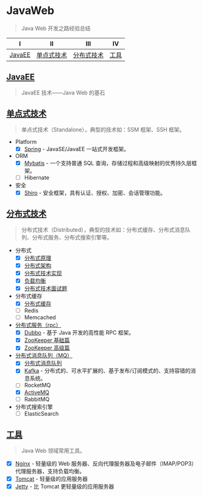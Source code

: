 # JavaWeb

> Java Web 开发之路经验总结

| Ⅰ                 | Ⅱ                         | Ⅲ                         | Ⅳ             |
| ----------------- | ------------------------- | ------------------------- | ------------- |
| [JavaEE](#JavaEE) | [单点式技术](#单点式技术) | [分布式技术](#分布式技术) | [工具](#工具) |

## [JavaEE](docs/javaee/)

> JavaEE 技术——Java Web 的基石

## [单点式技术](docs/standalone/)

> 单点式技术（Standalone），典型的技术如：SSM 框架、SSH 框架。

- Platform
  - [x] [Spring](https://github.com/dunwu/spring-notes) - JavaSE/JavaEE 一站式开发框架。
- ORM
  - [x] [Mybatis](docs/standalone/orm/mybatis.md) - 一个支持普通 SQL 查询，存储过程和高级映射的优秀持久层框架。
  - [ ] Hibernate
- 安全
  - [x] [Shiro](docs/standalone/security/shiro.md) - 安全框架，具有认证、授权、加密、会话管理功能。

## [分布式技术](docs/distributed/)

> 分布式技术（Distributed），典型的技术如：分布式缓存、分布式消息队列、分布式服务、分布式搜索引擎等。

- 分布式
  - [x] [分布式原理](docs/distributed/分布式原理.md)
  - [x] [分布式架构](docs/distributed/分布式架构.md)
  - [x] [分布式技术实现](docs/distributed/分布式技术实现.md)
  - [x] [负载均衡](docs/distributed/负载均衡.md)
  - [x] [分布式技术面试题](docs/distributed/分布式技术面试题.md)
- 分布式缓存
  - [x] [分布式缓存](docs/distributed/分布式缓存.md)
  - [ ] Redis
  - [ ] Memcached
- [分布式服务（rpc）](docs/distributed/rpc)
  - [x] [Dubbo](docs/distributed/rpc/dubbo.md) - 基于 Java 开发的高性能 RPC 框架。
  - [x] [ZooKeeper 基础篇](docs/distributed/rpc/zookeeper-basics.md)
  - [x] [ZooKeeper 高级篇](docs/distributed/rpc/zookeeper-advanced.md)
- [分布式消息队列（MQ）](docs/distributed/mq)
  - [x] [分布式消息队列](docs/distributed/mq/分布式消息队列.md)
  - [x] [Kafka](docs/distributed/mq/kafka.md) - 分布式的、可水平扩展的、基于发布/订阅模式的、支持容错的消息系统。
  - [ ] RocketMQ
  - [x] [ActiveMQ](docs/distributed/mq/ActiveMQ.md)
  - [ ] RabbitMQ
- 分布式搜索引擎
  - [ ] ElasticSearch

## [工具](docs/tools/)

> Java Web 领域常用工具。

- [x] [Nginx](https://github.com/dunwu/Nginx) - 轻量级的 Web 服务器、反向代理服务器及电子邮件（IMAP/POP3）代理服务器，支持负载均衡。
- [x] [Tomcat](docs/tools/tomcat.md) - 轻量级的应用服务器
- [x] [Jetty](docs/tools/jetty.md) - 比 Tomcat 更轻量级的应用服务器
